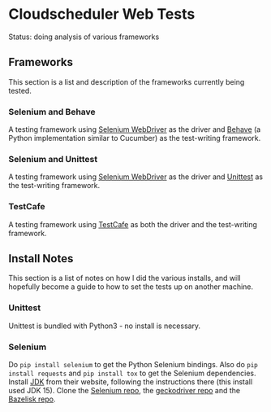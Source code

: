 # Cloudscheduler Web Tests

Status: doing analysis of various frameworks

## Frameworks

This section is a list and description of the frameworks currently being tested.

### Selenium and Behave

A testing framework using [Selenium WebDriver](https://github.com/SeleniumHQ/selenium) as the driver and [Behave](https://github.com/behave/behave) (a Python implementation similar to Cucumber) as the test-writing framework.

### Selenium and Unittest

A testing framework using [Selenium WebDriver](https://github.com/SeleniumHQ/selenium) as the driver and [Unittest](https://docs.python.org/3.6/library/unittest.html#module-unittest) as the test-writing framework.

### TestCafe

A testing framework using [TestCafe](https://github.com/DevExpress/testcafe) as both the driver and the test-writing framework.

## Install Notes

This section is a list of notes on how I did the various installs, and will hopefully become a guide to how to set the tests up on another machine.

### Unittest

Unittest is bundled with Python3 - no install is necessary.

### Selenium

Do `pip install selenium` to get the Python Selenium bindings. Also do `pip install requests` and `pip install tox` to get the Selenium dependencies. Install [JDK](https://jdk.java.net/15/) from their website, following the instructions there (this install used JDK 15). Clone the [Selenium repo](https://github.com/SeleniumHQ/selenium), the [geckodriver repo](https://github.com/mozilla/geckodriver) and the [Bazelisk repo](https://github.com/bazelbuild/bazelisk).